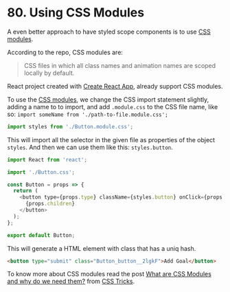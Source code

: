# 80. Using CSS Modules

A even better approach to have styled scope components is to use [CSS modules](https://github.com/css-modules/css-modules).

According to the repo, CSS modules are:

> CSS files in which all class names and animation names are scoped locally by default.

React project created with [Create React App](http://create-react-app.dev/docs/adding-a-css-modules-stylesheet/), already support CSS modules.

To use the [CSS modules](https://github.com/css-modules/css-modules), we change the CSS import statement slightly, adding a name to to import, and add `.module.css` to the CSS file name, like so: `import someName from './path-to-file.module.css';`

```javascript
import styles from './Button.module.css';
```

This will import all the selector in the given file as properties of the object `styles`. And then we can use them like this: `styles.button`.

```javascript
import React from 'react';

import './Button.css';

const Button = props => {
  return (
    <button type={props.type} className={styles.button} onClick={props.onClick}>
      {props.children}
    </button>
  );
};

export default Button;
```

This will generate a HTML element with class that has a uniq hash.

```html
<button type="submit" class="Button_button__2lgkF">Add Goal</button>
```

To know more about CSS modules read the post [What are CSS Modules and why do we need them?](https://css-tricks.com/css-modules-part-1-need/) from [CSS Tricks](https://css-tricks.com/).
